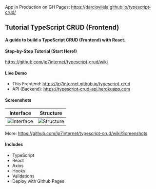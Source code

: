 App in Production on GH Pages: https://darciovilela.github.io/typescript-crud/


## Tutorial TypeScript CRUD (Frontend)

#### A guide to build a TypeScript CRUD (Frontend) with React.

#### Step-by-Step Tutorial (Start Here!)

https://github.com/jp7internet/typescript-crud/wiki

#### Live Demo

- This Frontend: https://jp7internet.github.io/typescript-crud
- API (Backend): https://typescript-crud-api.herokuapp.com

#### Screenshots

| Interface                                                                         | Structure                                                                              |
| --------------------------------------------------------------------------------- | -------------------------------------------------------------------------------------- |
| ![Interface](https://github.com/jp7internet/typescript-crud/wiki/images/edit.png) | ![Structure](https://github.com/jp7internet/typescript-crud/wiki/images/structure.png) |

More: https://github.com/jp7internet/typescript-crud/wiki/Screenshots

#### Includes

- TypeScript
- React
- Axios
- Hooks
- Validations
- Deploy with Github Pages
